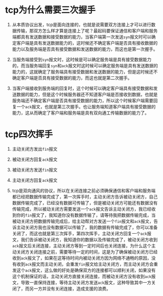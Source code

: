 # tcp为什么需要三次握手

1. 从本质协议出发，tcp是面向连接的，也就是说需要双方连接上才可以进行数据传输，那双方怎么样才算是连接上了呢？最起码要保证通信和客户端和服务端都具有发送数据和接受数据的能力，当客户端第一次发送`syn`报文时可以确定客户端是具有发送数据能力的，这时候还不确定客户端是否具有接收数据的能力以及服务端是否具有接受数据和发送数据的能力，而这也是第一次握手。

2. 当服务端接受到`syn`报文时，这时候是可以确定服务端是具有接受数据能力的，而当服务端回复`syn`和`ack`报文时这时候可以确定服务端是具有发送数据的能力的，这就确定了服务端具有接受数据和发送数据的能力，但是这时候还不确定客户端是否具有接受数据的能力，而这也就是第二次握手。

3. 当客户端接收到服务端的回复时，这个时候可以确定客户端具有接受数据和发送数据的能力，但是这个时候服务器还不知道客户端是否接收到数据，也就是服务端还不确定客户端是否具有接受数据的能力，所以这个时候客户端需要回复一个`ack`报文，也就是第三次握手。也让服务端知道客户端具有接受数据的能力，这从而确定了客户端和服务端是具有双向通工传输数据的能力了。

# tcp四次挥手

1. 主动关闭方发出`fin`报文
2. 被动关闭方回复`ack`报文
3. 被动关闭方发送`fin`报文
4. 主动关闭方回复`ack`报文

1. tcp是双向通风的协议，所以在关闭连接之前必须确保通信和客户端和服务端都已经把数据传输完成了，第一次挥手时，主动关闭方告诉被动关闭方，自己数据传输完成了，已经没有数据可传输了，但是被动关闭方可能还有数据没有传输完成，所以被动关闭方需要发送一个`ack`报文告诉主动关闭方，我已经收到你的`fin`报文了，我知道你没有数据传输了，请等待我把数据传输完成，当被动关闭方把数据传输完成后，给主动帮对方发送一个`fin`报文和`ack`报文，告诉主动关闭方我也没有数据可以传输了，我的数据有传输完成了，你可以准备关闭了，而这也就是第三次挥手，第四次挥手，主动关闭方回复一个`ack`报文，我们告诉被动关闭方，我知道你的数据以及传输完成了，被动关闭方收到`ack`报文后关闭连接，主动关闭方等到一定时间后也关闭连接，为什么这个主动关闭方关闭连接之前，需要等待一定的时间，这是为了确保被动关闭方已经收到`ack`报文了，如果在这等待时间内被动关闭方因为网络不通畅的原因，没有收到`ack`报文而主动关闭，会重发`fin`报文给主动关闭方，而主动关闭方会重发这个`ack`报文，这么做的好处是确保双方的连接都可以顺利关闭，如果没有这个机制保证的话，主动关闭方直接关闭连接，而被动关闭方没有收到`ack`报文，导致一直保持连接，等待主动关闭方发送`ack`报文，这种导致其中一方关闭了，而另一方并没有关闭连接，造成支援的浪费。
